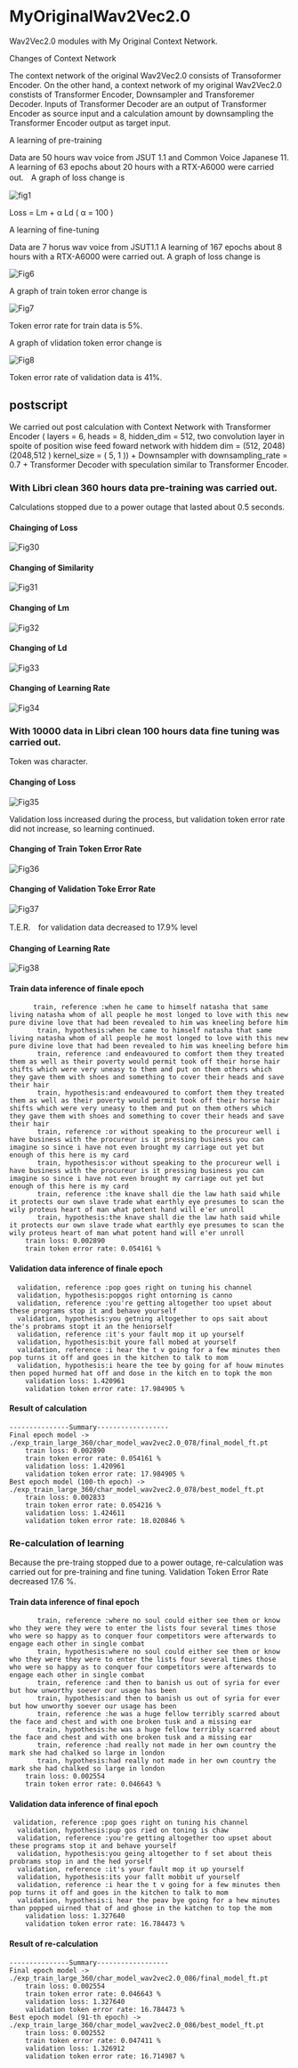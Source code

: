 # MyOriginalWav2Vec2.0
Wav2Vec2.0 modules with My Original Context Network.

Changes of Context Network

The context network of the original Wav2Vec2.0 consists of Transoformer Encoder. On the other hand, a context network of my original Wav2Vec2.0 constists of Transformer Encoder, Downsampler and Transforemer Decoder. Inputs of Transformer Decoder are an output of Transformer Encoder as source input and a calculation amount by downsampling the Transformer Encoder output as target input.

A learning of pre-training

Data are 50 hours wav voice from JSUT 1.1 and Common Voice Japanese 11. A learning of 63 epochs about 20 hours with a RTX-A6000 were carried out.　A graph of loss change is 

![fig1](https://github.com/toshiouchi/MyOriginalWav2Vec2.0/assets/121741811/87ff5860-d6d4-4676-b361-b46117f6f84c)

Loss = Lm + α Ld ( α = 100 )

A learning of fine-tuning

Data are 7 horus wav voice from JSUT1.1 A learning of 167 epochs about 8 hours with a RTX-A6000 were carried out. A graph of loss change is

![Fig6](https://github.com/toshiouchi/MyOriginalWav2Vec2.0/assets/121741811/5eea5ab0-de50-4237-b22f-1763b57adb63)


A graph of train token error change is

![Fig7](https://github.com/toshiouchi/MyOriginalWav2Vec2.0/assets/121741811/a35baad5-b154-4b5e-aa4a-0f98a377691a)

Token error rate for train data is 5%.

A graph of vlidation token error change is

![Fig8](https://github.com/toshiouchi/MyOriginalWav2Vec2.0/assets/121741811/f3dd7ddc-d283-4ca0-a7a8-bc3516573c1f)

Token error rate of validation data is 41%.

## postscript

We carried out post calculation with Context Network with Transformer Encoder ( layers = 6, heads = 8, hidden_dim = 512, two convolution layer in spoite of position wise feed foward network with hiddem dim = (512, 2048) (2048,512 ) kernel_size = ( 5, 1  )) + Downsampler with downsampling_rate = 0.7 + Transformer Decoder with speculation similar to Transformer Encoder. 

### With Libri clean 360 hours data pre-training was carried out.

Calculations stopped due to a power outage that lasted about 0.5 seconds.

#### Chainging of Loss
![Fig30](https://github.com/toshiouchi/MyOriginalWav2Vec2.0/assets/121741811/be058392-4d24-4b09-854c-5ef1a114655f)

#### Changing of Similarity
![Fig31](https://github.com/toshiouchi/MyOriginalWav2Vec2.0/assets/121741811/2532bacf-8d74-4af2-9f55-30849f557bdb)

#### Changing of Lm
![Fig32](https://github.com/toshiouchi/MyOriginalWav2Vec2.0/assets/121741811/f1e49fdb-c6fb-425c-8fd0-0971aedfed07)

#### Changing of Ld 
![Fig33](https://github.com/toshiouchi/MyOriginalWav2Vec2.0/assets/121741811/448e5249-d1a6-4b6d-88d2-7e253ae47e2a)

#### Changing of Learning Rate
![Fig34](https://github.com/toshiouchi/MyOriginalWav2Vec2.0/assets/121741811/209a0ee7-db79-4459-8ad5-bbc14f98f3c7)

### With 10000 data in Libri clean 100 hours data fine tuning was carried out.

Token was character.

#### Changing of Loss
![Fig35](https://github.com/toshiouchi/MyOriginalWav2Vec2.0/assets/121741811/7446c65a-adad-40b5-a23f-4a7930907ef2)

Validation loss increased during the process, but validation token error rate did not increase, so learning continued.

#### Changing of Train Token Error Rate 
![Fig36](https://github.com/toshiouchi/MyOriginalWav2Vec2.0/assets/121741811/685e95fe-67ff-49b6-9d5c-9921527867e8)

#### Changing of Validation Toke  Error Rate
![Fig37](https://github.com/toshiouchi/MyOriginalWav2Vec2.0/assets/121741811/bfb9207c-74a3-4f09-b31f-3cacd94ecdbf)

T.E.R.　for validation data decreased to 17.9% level

#### Changing of Learning Rate
![Fig38](https://github.com/toshiouchi/MyOriginalWav2Vec2.0/assets/121741811/8570c523-2993-4e04-8604-0580bd47cbf9)

#### Train data inference of finale epoch
```
      train, reference :when he came to himself natasha that same living natasha whom of all people he most longed to love with this new pure divine love that had been revealed to him was kneeling before him
       train, hypothesis:when he came to himself natasha that same living natasha whom of all people he most longed to love with this new pure divine love that had been revealed to him was kneeling before him
       train, reference :and endeavoured to comfort them they treated them as well as their poverty would permit took off their horse hair shifts which were very uneasy to them and put on them others which they gave them with shoes and something to cover their heads and save their hair
       train, hypothesis:and endeavoured to comfort them they treated them as well as their poverty would permit took off their horse hair shifts which were very uneasy to them and put on them others which they gave them with shoes and something to cover their heads and save their hair
       train, reference :or without speaking to the procureur well i have business with the procureur is it pressing business you can imagine so since i have not even brought my carriage out yet but enough of this here is my card
       train, hypothesis:or without speaking to the procureur well i have business with the procureur is it pressing business you can imagine so since i have not even brought my carriage out yet but enough of this here is my card
       train, reference :the knave shall die the law hath said while it protects our own slave trade what earthly eye presumes to scan the wily proteus heart of man what potent hand will e'er unroll
       train, hypothesis:the knave shall die the law hath said while it protects our own slave trade what earthly eye presumes to scan the wily proteus heart of man what potent hand will e'er unroll
    train loss: 0.002890
    train token error rate: 0.054161 %
```

#### Validation data inference of finale epoch
```
  validation, reference :pop goes right on tuning his channel
  validation, hypothesis:popgos right ontorning is canno
  validation, reference :you're getting altogether too upset about these programs stop it and behave yourself
  validation, hypothesis:you getning altogether to ops sait about the's probrams stopt it an the heniorself
  validation, reference :it's your fault mop it up yourself
  validation, hypothesis:bit youre fall mobed at yourself
  validation, reference :i hear the t v going for a few minutes then pop turns it off and goes in the kitchen to talk to mom
  validation, hypothesis:i heare the tee by going for af houw minutes then poped hurmed hat off and dose in the kitch en to topk the mon
    validation loss: 1.420961
    validation token error rate: 17.984905 %
```
#### Result of calculation
```
---------------Summary------------------
Final epoch model -> ./exp_train_large_360/char_model_wav2vec2.0_078/final_model_ft.pt
    train loss: 0.002890
    train token error rate: 0.054161 %
    validation loss: 1.420961
    validation token error rate: 17.984905 %
Best epoch model (100-th epoch) -> ./exp_train_large_360/char_model_wav2vec2.0_078/best_model_ft.pt
    train loss: 0.002833
    train token error rate: 0.054216 %
    validation loss: 1.424611
    validation token error rate: 18.020846 %
```
### Re-calculation of learning

Because the pre-traing stopped due to a power outage, re-calculation was carried out for pre-training and fine tuning. Validation Token Error Rate decreased 17.6 %.

#### Train data inference of final epoch

```
       train, reference :where no soul could either see them or know who they were they were to enter the lists four several times those who were so happy as to conquer four competitors were afterwards to engage each other in single combat
       train, hypothesis:where no soul could either see them or know who they were they were to enter the lists four several times those who were so happy as to conquer four competitors were afterwards to engage each other in single combat
       train, reference :and then to banish us out of syria for ever but how unworthy soever our usage has been
       train, hypothesis:and then to banish us out of syria for ever but how unworthy soever our usage has been
       train, reference :he was a huge fellow terribly scarred about the face and chest and with one broken tusk and a missing ear
       train, hypothesis:he was a huge fellow terribly scarred about the face and chest and with one broken tusk and a missing ear
       train, reference :had really not made in her own country the mark she had chalked so large in london
       train, hypothesis:had really not made in her own country the mark she had chalked so large in london
    train loss: 0.002554
    train token error rate: 0.046643 %
```

#### Validation data inference of final epoch

```
 validation, reference :pop goes right on tuning his channel
  validation, hypothesis:pup gos ried on toning is chaw
  validation, reference :you're getting altogether too upset about these programs stop it and behave yourself
  validation, hypothesis:you geing altogether to f set about theis probrams stop in and the hed yorself
  validation, reference :it's your fault mop it up yourself
  validation, hypothesis:its your fallt mobbit uf yourself
  validation, reference :i hear the t v going for a few minutes then pop turns it off and goes in the kitchen to talk to mom
  validation, hypothesis:i hear the peav bye going for a hew minutes than popped uirned that of and ghose in the katchen to top the mom
    validation loss: 1.327640
    validation token error rate: 16.784473 %
```

#### Result of re-calculation

```
---------------Summary------------------
Final epoch model -> ./exp_train_large_360/char_model_wav2vec2.0_086/final_model_ft.pt
    train loss: 0.002554
    train token error rate: 0.046643 %
    validation loss: 1.327640
    validation token error rate: 16.784473 %
Best epoch model (91-th epoch) -> ./exp_train_large_360/char_model_wav2vec2.0_086/best_model_ft.pt
    train loss: 0.002552
    train token error rate: 0.047411 %
    validation loss: 1.326912
    validation token error rate: 16.714987 %
```

